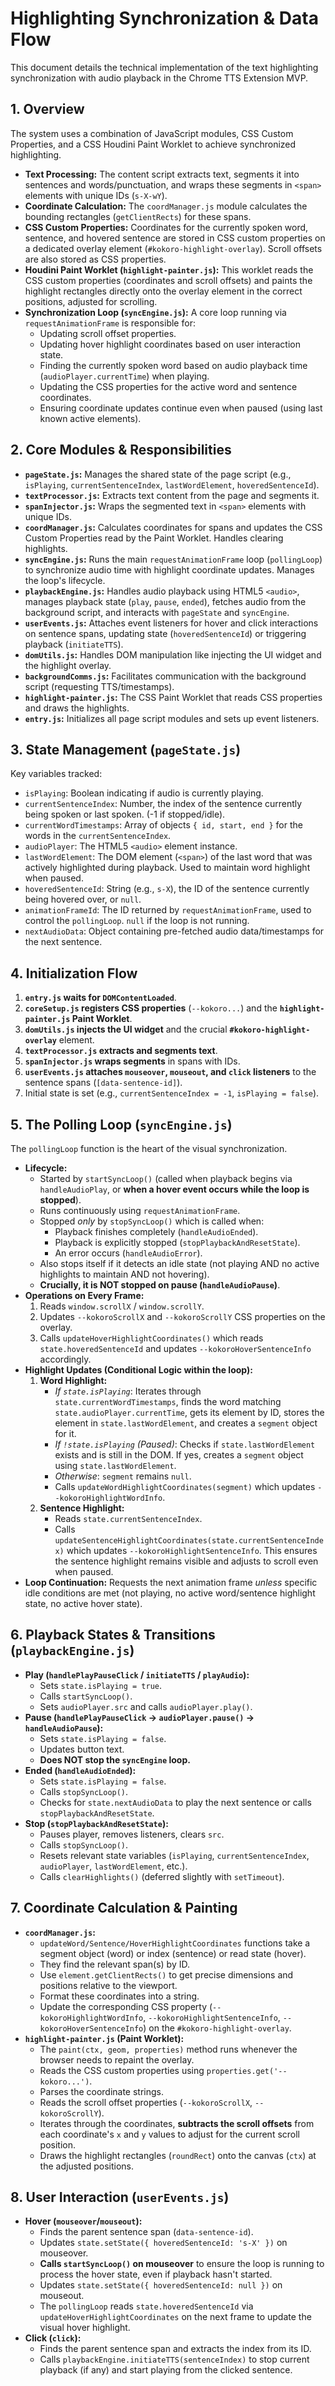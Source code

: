 # Highlighting Synchronization & Data Flow

This document details the technical implementation of the text highlighting synchronization with audio playback in the Chrome TTS Extension MVP.

## 1. Overview

The system uses a combination of JavaScript modules, CSS Custom Properties, and a CSS Houdini Paint Worklet to achieve synchronized highlighting.

*   **Text Processing:** The content script extracts text, segments it into sentences and words/punctuation, and wraps these segments in `<span>` elements with unique IDs (`s-X-wY`).
*   **Coordinate Calculation:** The `coordManager.js` module calculates the bounding rectangles (`getClientRects`) for these spans.
*   **CSS Custom Properties:** Coordinates for the currently spoken word, sentence, and hovered sentence are stored in CSS custom properties on a dedicated overlay element (`#kokoro-highlight-overlay`). Scroll offsets are also stored as CSS properties.
*   **Houdini Paint Worklet (`highlight-painter.js`):** This worklet reads the CSS custom properties (coordinates and scroll offsets) and paints the highlight rectangles directly onto the overlay element in the correct positions, adjusted for scrolling.
*   **Synchronization Loop (`syncEngine.js`):** A core loop running via `requestAnimationFrame` is responsible for:
    *   Updating scroll offset properties.
    *   Updating hover highlight coordinates based on user interaction state.
    *   Finding the currently spoken word based on audio playback time (`audioPlayer.currentTime`) when playing.
    *   Updating the CSS properties for the active word and sentence coordinates.
    *   Ensuring coordinate updates continue even when paused (using last known active elements).

## 2. Core Modules & Responsibilities

*   **`pageState.js`:** Manages the shared state of the page script (e.g., `isPlaying`, `currentSentenceIndex`, `lastWordElement`, `hoveredSentenceId`).
*   **`textProcessor.js`:** Extracts text content from the page and segments it.
*   **`spanInjector.js`:** Wraps the segmented text in `<span>` elements with unique IDs.
*   **`coordManager.js`:** Calculates coordinates for spans and updates the CSS Custom Properties read by the Paint Worklet. Handles clearing highlights.
*   **`syncEngine.js`:** Runs the main `requestAnimationFrame` loop (`pollingLoop`) to synchronize audio time with highlight coordinate updates. Manages the loop's lifecycle.
*   **`playbackEngine.js`:** Handles audio playback using HTML5 `<audio>`, manages playback state (`play`, `pause`, `ended`), fetches audio from the background script, and interacts with `pageState` and `syncEngine`.
*   **`userEvents.js`:** Attaches event listeners for hover and click interactions on sentence spans, updating state (`hoveredSentenceId`) or triggering playback (`initiateTTS`).
*   **`domUtils.js`:** Handles DOM manipulation like injecting the UI widget and the highlight overlay.
*   **`backgroundComms.js`:** Facilitates communication with the background script (requesting TTS/timestamps).
*   **`highlight-painter.js`:** The CSS Paint Worklet that reads CSS properties and draws the highlights.
*   **`entry.js`:** Initializes all page script modules and sets up event listeners.

## 3. State Management (`pageState.js`)

Key variables tracked:

*   `isPlaying`: Boolean indicating if audio is currently playing.
*   `currentSentenceIndex`: Number, the index of the sentence currently being spoken or last spoken. (-1 if stopped/idle).
*   `currentWordTimestamps`: Array of objects `{ id, start, end }` for the words in the `currentSentenceIndex`.
*   `audioPlayer`: The HTML5 `<audio>` element instance.
*   `lastWordElement`: The DOM element (`<span>`) of the last word that was actively highlighted during playback. Used to maintain word highlight when paused.
*   `hoveredSentenceId`: String (e.g., `s-X`), the ID of the sentence currently being hovered over, or `null`.
*   `animationFrameId`: The ID returned by `requestAnimationFrame`, used to control the `pollingLoop`. `null` if the loop is not running.
*   `nextAudioData`: Object containing pre-fetched audio data/timestamps for the next sentence.

## 4. Initialization Flow

1.  **`entry.js` waits for `DOMContentLoaded`**.
2.  **`coreSetup.js` registers CSS properties** (`--kokoro...`) and the **`highlight-painter.js` Paint Worklet**.
3.  **`domUtils.js` injects the UI widget** and the crucial **`#kokoro-highlight-overlay`** element.
4.  **`textProcessor.js` extracts and segments text**.
5.  **`spanInjector.js` wraps segments** in spans with IDs.
6.  **`userEvents.js` attaches `mouseover`, `mouseout`, and `click` listeners** to the sentence spans (`[data-sentence-id]`).
7.  Initial state is set (e.g., `currentSentenceIndex = -1`, `isPlaying = false`).

## 5. The Polling Loop (`syncEngine.js`)

The `pollingLoop` function is the heart of the visual synchronization.

*   **Lifecycle:**
    *   Started by `startSyncLoop()` (called when playback begins via `handleAudioPlay`, or **when a hover event occurs while the loop is stopped**).
    *   Runs continuously using `requestAnimationFrame`.
    *   Stopped *only* by `stopSyncLoop()` which is called when:
        *   Playback finishes completely (`handleAudioEnded`).
        *   Playback is explicitly stopped (`stopPlaybackAndResetState`).
        *   An error occurs (`handleAudioError`).
    *   Also stops itself if it detects an idle state (not playing AND no active highlights to maintain AND not hovering).
    *   **Crucially, it is NOT stopped on pause (`handleAudioPause`)**.
*   **Operations on Every Frame:**
    1.  Reads `window.scrollX` / `window.scrollY`.
    2.  Updates `--kokoroScrollX` and `--kokoroScrollY` CSS properties on the overlay.
    3.  Calls `updateHoverHighlightCoordinates()` which reads `state.hoveredSentenceId` and updates `--kokoroHoverSentenceInfo` accordingly.
*   **Highlight Updates (Conditional Logic within the loop):**
    1.  **Word Highlight:**
        *   *If `state.isPlaying`*: Iterates through `state.currentWordTimestamps`, finds the word matching `state.audioPlayer.currentTime`, gets its element by ID, stores the element in `state.lastWordElement`, and creates a `segment` object for it.
        *   *If `!state.isPlaying` (Paused)*: Checks if `state.lastWordElement` exists and is still in the DOM. If yes, creates a `segment` object using `state.lastWordElement`.
        *   *Otherwise*: `segment` remains `null`.
        *   Calls `updateWordHighlightCoordinates(segment)` which updates `--kokoroHighlightWordInfo`.
    2.  **Sentence Highlight:**
        *   Reads `state.currentSentenceIndex`.
        *   Calls `updateSentenceHighlightCoordinates(state.currentSentenceIndex)` which updates `--kokoroHighlightSentenceInfo`. This ensures the sentence highlight remains visible and adjusts to scroll even when paused.
*   **Loop Continuation:** Requests the next animation frame *unless* specific idle conditions are met (not playing, no active word/sentence highlight state, no active hover state).

## 6. Playback States & Transitions (`playbackEngine.js`)

*   **Play (`handlePlayPauseClick` / `initiateTTS` / `playAudio`):**
    *   Sets `state.isPlaying = true`.
    *   Calls `startSyncLoop()`.
    *   Sets `audioPlayer.src` and calls `audioPlayer.play()`.
*   **Pause (`handlePlayPauseClick` -> `audioPlayer.pause()` -> `handleAudioPause`):**
    *   Sets `state.isPlaying = false`.
    *   Updates button text.
    *   **Does NOT stop the `syncEngine` loop.**
*   **Ended (`handleAudioEnded`):**
    *   Sets `state.isPlaying = false`.
    *   Calls `stopSyncLoop()`.
    *   Checks for `state.nextAudioData` to play the next sentence or calls `stopPlaybackAndResetState`.
*   **Stop (`stopPlaybackAndResetState`):**
    *   Pauses player, removes listeners, clears `src`.
    *   Calls `stopSyncLoop()`.
    *   Resets relevant state variables (`isPlaying`, `currentSentenceIndex`, `audioPlayer`, `lastWordElement`, etc.).
    *   Calls `clearHighlights()` (deferred slightly with `setTimeout`).

## 7. Coordinate Calculation & Painting

*   **`coordManager.js`:**
    *   `updateWord/Sentence/HoverHighlightCoordinates` functions take a segment object (word) or index (sentence) or read state (hover).
    *   They find the relevant span(s) by ID.
    *   Use `element.getClientRects()` to get precise dimensions and positions relative to the viewport.
    *   Format these coordinates into a string.
    *   Update the corresponding CSS property (`--kokoroHighlightWordInfo`, `--kokoroHighlightSentenceInfo`, `--kokoroHoverSentenceInfo`) on the `#kokoro-highlight-overlay`.
*   **`highlight-painter.js` (Paint Worklet):**
    *   The `paint(ctx, geom, properties)` method runs whenever the browser needs to repaint the overlay.
    *   Reads the CSS custom properties using `properties.get('--kokoro...')`.
    *   Parses the coordinate strings.
    *   Reads the scroll offset properties (`--kokoroScrollX`, `--kokoroScrollY`).
    *   Iterates through the coordinates, **subtracts the scroll offsets** from each coordinate's `x` and `y` values to adjust for the current scroll position.
    *   Draws the highlight rectangles (`roundRect`) onto the canvas (`ctx`) at the adjusted positions.

## 8. User Interaction (`userEvents.js`)

*   **Hover (`mouseover`/`mouseout`):**
    *   Finds the parent sentence span (`data-sentence-id`).
    *   Updates `state.setState({ hoveredSentenceId: 's-X' })` on mouseover.
    *   **Calls `startSyncLoop()` on mouseover** to ensure the loop is running to process the hover state, even if playback hasn't started.
    *   Updates `state.setState({ hoveredSentenceId: null })` on mouseout.
    *   The `pollingLoop` reads `state.hoveredSentenceId` via `updateHoverHighlightCoordinates` on the next frame to update the visual hover highlight.
*   **Click (`click`):**
    *   Finds the parent sentence span and extracts the index from its ID.
    *   Calls `playbackEngine.initiateTTS(sentenceIndex)` to stop current playback (if any) and start playing from the clicked sentence. 